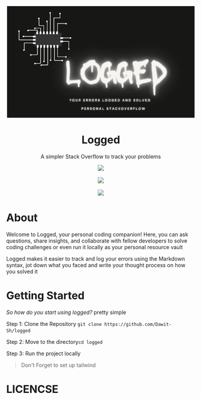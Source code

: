 <div align="center">
<img src="logged.png" alt="logged logo">
<h1>Logged</h1>
</div>
<p align="center"> A simpler Stack Overflow to track your problems </p>

<div align="center">
<p><img src="https://img.shields.io/badge/Tailwind-38B2AC?style=for-the-badge&logo=tailwind-css&logoColor=white"></p> 
<p><img src="https://img.shields.io/badge/Next-black?style=for-the-badge&logo=next.js&logoColor=white"></p>
<p><img src="https://img.shields.io/badge/typescript-%23007ACC.svg?style=for-the-badge&logo=typescript&logoColor=white"></p>
</div>

<h1> About </h1>
<p>Welcome to Logged, your personal coding companion! Here, you can ask questions, share insights, and collaborate with fellow developers to solve coding challenges or even run it locally as your personal resource vault </p> 
<p>Logged makes it easier to track and log your errors using the Markdown syntax, jot down what you faced and write your thought process on how you solved it</p>
 

<h1>Getting Started</h1>
<p><i>So how do you start using logged?</i> pretty simple</p>
<p>Step 1: Clone the Repository <code>git clone https://github.com/Dawit-Sh/logged</code></p> 
<p>Step 2: Move to the directory<code>cd logged</code></p>
<p>Step 3: Run the project locally</p>
<blockquote>Don't Forget to set up tailwind</blockquote>

<h1>LICENCSE</h1>
<a href="#>GPL3</a>
